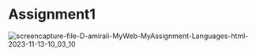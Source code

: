 # Assignment1
![screencapture-file-D-amirali-MyWeb-MyAssignment-Languages-html-2023-11-13-10_03_10](https://github.com/AmiraliAhmadi5/Assignment1/assets/120505702/f71a86a8-d47b-48b5-9d05-82363cc00e58)
